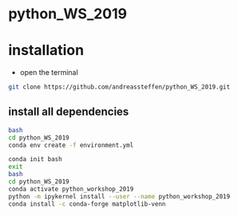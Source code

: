 # python_WS_2019

# installation
* open the terminal
```bash
git clone https://github.com/andreassteffen/python_WS_2019.git
``` 
## install all dependencies
```bash
bash
cd python_WS_2019
conda env create -f environment.yml

conda init bash
exit
bash
cd python_WS_2019
conda activate python_workshop_2019
python -m ipykernel install --user --name python_workshop_2019
conda install -c conda-forge matplotlib-venn
```
